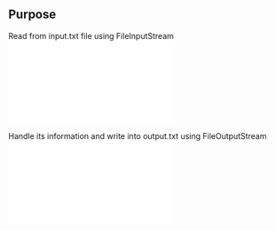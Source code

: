 ## Purpose
Read from input.txt file using FileInputStream
![](resources/input.txt)

Handle its information and write into output.txt using FileOutputStream
![](resources/output.txt)
